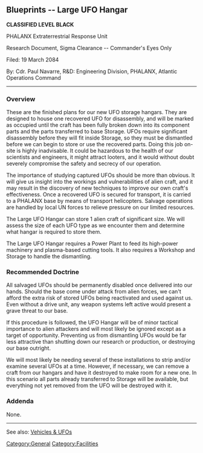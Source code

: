 ## Blueprints -- Large UFO Hangar

**CLASSIFIED LEVEL BLACK**

PHALANX Extraterrestrial Response Unit

Research Document, Sigma Clearance -- Commander's Eyes Only

Filed: 19 March 2084

By: Cdr. Paul Navarre, R&D: Engineering Division, PHALANX, Atlantic
Operations Command

------------------------------------------------------------------------

### Overview

These are the finished plans for our new UFO storage hangars. They are
designed to house one recovered UFO for disassembly, and will be marked
as occupied until the craft has been fully broken down into its
component parts and the parts transferred to base Storage. UFOs require
significant disassembly before they will fit inside Storage, so they
must be dismantled before we can begin to store or use the recovered
parts. Doing this job on-site is highly inadvisable. It could be
hazardous to the health of our scientists and engineers, it might
attract looters, and it would without doubt severely compromise the
safety and secrecy of our operation.

The importance of studying captured UFOs should be more than obvious. It
will give us insight into the workings and vulnerabilities of alien
craft, and it may result in the discovery of new techniques to improve
our own craft's effectiveness. Once a recovered UFO is secured for
transport, it is carried to a PHALANX base by means of transport
helicopters. Salvage operations are handled by local UN forces to
relieve pressure on our limited resources.

The Large UFO Hangar can store 1 alien craft of significant size. We
will assess the size of each UFO type as we encounter them and determine
what hangar is required to store them.

The Large UFO Hangar requires a Power Plant to feed its high-power
machinery and plasma-based cutting tools. It also requires a Workshop
and Storage to handle the dismantling.

### Recommended Doctrine

All salvaged UFOs should be permanently disabled once delivered into our
hands. Should the base come under attack from alien forces, we can't
afford the extra risk of stored UFOs being reactivated and used against
us. Even without a drive unit, any weapon systems left active would
present a grave threat to our base.

If this procedure is followed, the UFO Hangar will be of minor tactical
importance to alien attackers and will most likely be ignored except as
a target of opportunity. Preventing us from dismantling UFOs would be
far less attractive than shutting down our research or production, or
destroying our base outright.

We will most likely be needing several of these installations to strip
and/or examine several UFOs at a time. However, if necessary, we can
remove a craft from our hangars and have it destroyed to make room for a
new one. In this scenario all parts already transferred to Storage will
be available, but everything not yet removed from the UFO will be
destroyed with it.

### Addenda

None.

------------------------------------------------------------------------

See also: [Vehicles & UFOs](Vehicles_&_UFOs "wikilink")

[Category:General](Category:General "wikilink")
[Category:Facilities](Category:Facilities "wikilink")